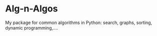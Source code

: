 # Alg-n-Algos
My package for common algorithms in Python: search, graphs, sorting, dynamic programming,....
